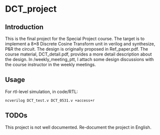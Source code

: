 # DCT_project
## Introduction   
This is the final project for the Special Project course. The target is to implement a 8*8 Discrete Cosine Transform unit in verilog and synthesize, P&R the circuit. The design is originally proposed in Ref_paper.pdf. The course material, DCT_detail.pdf, provides a more detail description about the design. In /weekly_meeting_ptt, I attach some design discussions with the course instructor in the weekly meetings. 
## Usage
For rtl-level simulation, in code/RTL:   
```
ncverilog DCT_test.v DCT_0531.v +access+r
```   
## TODOs
This project is not well documented.
Re-document the project in English.